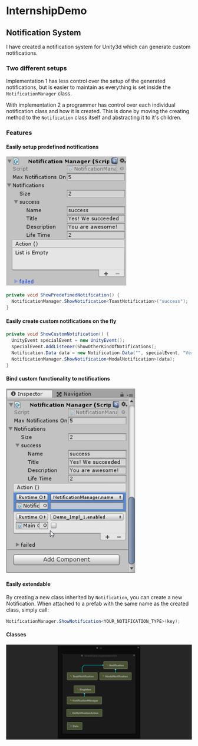 # InternshipDemo

## Notification System
I have created a notification system for Unity3d which can generate custom notifications.

### Two different setups
Implementation 1 has less control over the setup of the generated notifications, but is easier to maintain as everything is set inside the ```NotificationManager``` class.

With implementation 2 a programmer has control over each individual notification class and how it is created. This is done by moving the creating method to the ```Notification``` class itself and abstracting it to it's children.

### Features

#### Easily setup predefined notifications
![alt text](https://github.com/Link-SD/InternshipDemo/blob/master/Documentation/Easy_Fixed_Notifications.png "Easy setup notifications")
```c#
private void ShowPredefinedNotification() {
  NotificationManager.ShowNotification<ToastNotification>("success");
}
```

#### Easily create custom notifications on the fly
```c#
private void ShowCustomNotification() {
  UnityEvent specialEvent = new UnityEvent();
  specialEvent.AddListener(ShowOtherKindOfNotifications);
  Notification.Data data = new Notification.Data("", specialEvent, "Very Cool Title", "Best Description ever.");
  NotificationManager.ShowNotification<ModalNotification>(data);
}
```
#### Bind custom functionality to notifications
![alt text](https://github.com/Link-SD/InternshipDemo/blob/master/Documentation/Easy_Bind_Functionality.png "Bind functionality")

#### Easily extendable
By creating a new class inherited by ```Notification```, you can create a new Notification. When attached to a prefab with the same name as the created class, simply call:
``` c#
NotificationManager.ShowNotification<YOUR_NOTIFICATION_TYPE>(key);
```

#### Classes
![alt text](https://github.com/Link-SD/InternshipDemo/blob/master/Documentation/NotificationSystem_InheritenceGraph.png "Class diagram")
